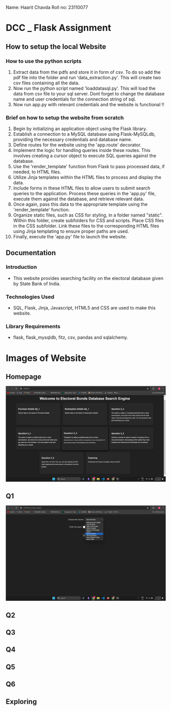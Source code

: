 Name: Haarit Chavda
Roll no: 23110077

# DCC _ Flask Assignment

## How to setup the local Website
 

### How to use the python scripts 
1) Extract data from the pdfs and store it in form of csv. To do so add the pdf file into the folder and run 'data_extraction.py'. This will create two csv files containing all the data.
2) Now run the python script named 'loaddatasql.py'. This will load the data from csv file to your sql server. Dont forget to change the database name and user credentials for the connection string of sql.
3) Now run app.py with relevant credentials and the website is functional !!


### Brief on how to setup the website from scratch
1. Begin by initializing an application object using the Flask library.
2. Establish a connection to a MySQL database using Flask-MySQLdb, providing the necessary credentials and database name.
3. Define routes for the website using the 'app.route' decorator.
4. Implement the logic for handling queries inside these routes. This involves creating a cursor object to execute SQL queries against the database.
5. Use the 'render_template' function from Flask to pass processed data, if needed, to HTML files.
6. Utilize Jinja templates within the HTML files to process and display the data.
7. Include forms in these HTML files to allow users to submit search queries to the application. Process these queries in the 'app.py' file, execute them against the database, and retrieve relevant data.
8. Once again, pass this data to the appropriate template using the 'render_template' function.
9. Organize static files, such as CSS for styling, in a folder named "static". Within this folder, create subfolders for CSS and scripts. Place CSS files in the CSS subfolder. Link these files to the corresponding HTML files using Jinja templating to ensure proper paths are used.
10. Finally, execute the 'app.py' file to launch the website.




## Documentation

### Introduction
- This website provides searching facility on the electoral database given by State Bank of India. 
### Technologies Used
- SQL, Flask, Jinja, Javascript, HTML5 and CSS are used to make this website.
### Library Requirements
- flask, flask_mysqldb, fitz, csv, pandas and sqlalchemy.



# Images of Website
## Homepage
![ALT TEXT](./Website_Images/Home_Page.png)

## Q1
![ALT TEXT](./Website_Images/Q1/1.png)


## Q2

## Q3

## Q4

## Q5

## Q6

## Exploring
